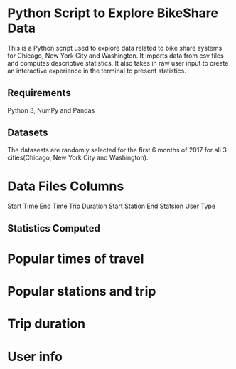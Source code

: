 # Python Script to Explore BikeShare Data

This is a Python script used to explore data related to bike share systems for Chicago, New York City and Washington.
It imports data from csv files and computes descriptive statistics. It also takes in raw user input to create an interactive experience in the terminal to present statistics.

## Requirements
Python 3, NumPy and Pandas

## Datasets
The datasests are randomly selected for the first 6 months of 2017 for all 3 cities(Chicago, New York City and Washington).
# Data Files Columns
Start Time
End Time
Trip Duration
Start Station
End Statsion
User Type


## Statistics Computed
# Popular times of travel
# Popular stations and trip
# Trip duration
# User info

